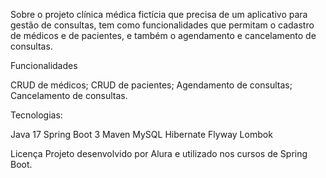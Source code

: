 Sobre o projeto
clínica médica fictícia que precisa de um aplicativo para gestão de consultas, tem como funcionalidades que permitam o cadastro de médicos e de pacientes, e também o agendamento e cancelamento de consultas.


Funcionalidades

CRUD de médicos;
CRUD de pacientes;
Agendamento de consultas;
Cancelamento de consultas.

Tecnologias:

Java 17
Spring Boot 3
Maven
MySQL
Hibernate
Flyway
Lombok

Licença
Projeto desenvolvido por Alura e utilizado nos cursos de Spring Boot.
